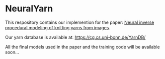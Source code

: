 # NeuralYarn

This respository contains our implemention for the paper: [Neural inverse procedural modeling of knitting yarns from images](https://www.sciencedirect.com/science/article/pii/S0097849323003072).

Our yarn database is available at: https://cg.cs.uni-bonn.de/YarnDB/

All the final models used in the paper and the training code will be available soon...